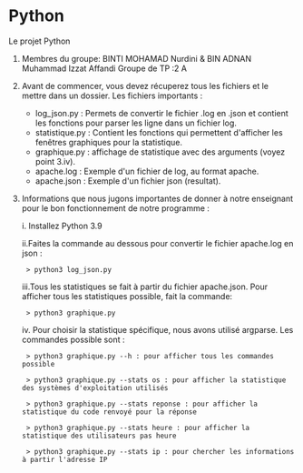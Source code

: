 # Python
Le projet Python
1. Membres du groupe: BINTI MOHAMAD Nurdini & 
					  BIN ADNAN Muhammad Izzat Affandi
   Groupe de TP :2 A

2. Avant de commencer, vous devez récuperez tous les fichiers et le mettre dans un dossier.
	Les fichiers importants :
	* log_json.py : Permets de convertir le fichier .log en .json et contient les fonctions pour parser les ligne dans un fichier log.
	* statistique.py : Contient les fonctions qui permettent d'afficher les fenêtres graphiques pour la statistique.
	* graphique.py : affichage de statistique avec des arguments (voyez point 3.iv).
	* apache.log : Exemple d'un fichier de log, au format apache.
	* apache.json : Exemple d'un fichier json (resultat).
	

3. Informations que nous jugons importantes de donner à notre enseignant pour le bon fonctionnement de notre programme :
	
	i. Installez Python 3.9
	
	ii.Faites la commande au dessous pour convertir le fichier apache.log en json :
	
		> python3 log_json.py
		
	iii.Tous les statistiques se fait à partir du fichier apache.json. Pour afficher tous les statistiques possible, fait la commande:
	
		> python3 graphique.py
		
	iv. Pour choisir la statistique spécifique, nous avons utilisé argparse. Les commandes possible sont :
	
		> python3 graphique.py --h : pour afficher tous les commandes possible
		
		> python3 graphique.py --stats os : pour afficher la statistique des systèmes d'exploitation utilisés
		
		> python3 graphique.py --stats reponse : pour afficher la statistique du code renvoyé pour la réponse
		
		> python3 graphique.py --stats heure : pour afficher la statistique des utilisateurs pas heure
		
		> python3 graphique.py --stats ip : pour chercher les informations à partir l'adresse IP
